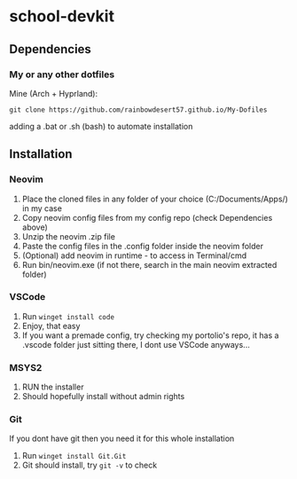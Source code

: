 # school-devkit
## Dependencies
### My or any other dotfiles
Mine (Arch + Hyprland):
```git
git clone https://github.com/rainbowdesert57.github.io/My-Dofiles
```
adding a .bat or .sh (bash) to automate installation
## Installation
### Neovim
1. Place the cloned files in any folder of your choice (C:/Documents/Apps/) in my case
2. Copy neovim config files from my config repo (check Dependencies above)
3. Unzip the neovim .zip file
4. Paste the config files in the .config folder inside the neovim folder
5. (Optional) add neovim in runtime - to access in Terminal/cmd
6. Run bin/neovim.exe (if not there, search in the main neovim extracted folder)
### VSCode
1. Run `winget install code`
2. Enjoy, that easy
3. If you want a premade config, try checking my portolio's repo, it has a .vscode folder just sitting there, I dont use VSCode anyways...
### MSYS2
1. RUN the installer
2. Should hopefully install without admin rights
### Git
If you dont have git then you need it for this whole installation
1. Run `winget install Git.Git`
2. Git should install, try `git -v` to check

